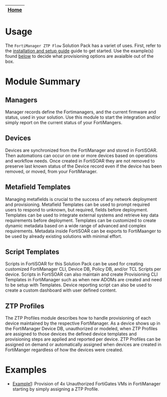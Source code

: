 | [Home](../README.md) |
|--------------------------------------------|

# Usage

The `FortiManager ZTP Flow` Solution Pack has a variet of uses. First, refer to the [installation and setup guide](setup.md) guide to get started. Use the example(s) found [below](#examples) to decide what provisioning options are avaialble out of the box.

# Module Summary

## Managers
Manager records define the Fortimanagers, and the current firmware and status, used in your solution. Use this module to start the integration and/or simply report on the current status of your FortiMangers.

## Devices
Devices are synchronized from the FortiManager and stored in FortiSOAR. Then automations can occur on one or more devices based on operations and workflow needs. Once created in FortiSOAR they are not removed to preserve last known status of the Device record even if the device has been removed, or moved, from your FortiManager. 

## Metafield Templates
Managing metafields is crucial to the success of any network deployment and provisioning.  Metafield Templates can be used to prompt required users to respond to unknown, but required, fields before deployment. Templates can be used to integrate external systems and retrieve key data requirements before deployment. Templates can be customized to create dynamic metadata based on a wide range of advanced and complex requirements. Metadata inside FortiSOAR can be exports to FortiMaanger to be used by already existing solutions with minimal effort. 

## Script Templates
Scripts in FortiSOAR for this Solution Pack can be used for creating customized FortiManager CLI, Device DB, Policy DB, and/or TCL Scripts per device. Scripts in FortiSOAR can also maintain and create Provisioning CLI Templates in FortiManager such as when new ADOMs are created and need to be setup with Templates. Device reporting script can also be used to create a custom dashboard with user defined content.  

## ZTP Profiles
The ZTP Profiles module describes how to handle provisioning of each device maintained by the respective FortiManager. As a device shows up in the FortiManager Device DB, unauthorized or modeled, when ZTP Profiles are assigned to those devices the defined device templates and provisioning steps are applied and reported per device. ZTP Profiles can be assigned on demand or automatically assigned when devices are created in FortiManger regardless of how the devices were created.

# Examples

 * [Example1](./docs/example1.md): Provision of 4x Unauthorized FortiGates VMs in FortiManager starting by simply assigning a ZTP Profile.